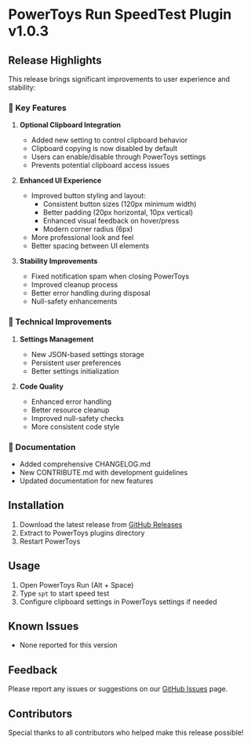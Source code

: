 # PowerToys Run SpeedTest Plugin v1.0.3

## Release Highlights

This release brings significant improvements to user experience and stability:

### 🎯 Key Features

1. **Optional Clipboard Integration**
   - Added new setting to control clipboard behavior
   - Clipboard copying is now disabled by default
   - Users can enable/disable through PowerToys settings
   - Prevents potential clipboard access issues

2. **Enhanced UI Experience**
   - Improved button styling and layout:
     - Consistent button sizes (120px minimum width)
     - Better padding (20px horizontal, 10px vertical)
     - Enhanced visual feedback on hover/press
     - Modern corner radius (6px)
   - More professional look and feel
   - Better spacing between UI elements

3. **Stability Improvements**
   - Fixed notification spam when closing PowerToys
   - Improved cleanup process
   - Better error handling during disposal
   - Null-safety enhancements

### 🔧 Technical Improvements

1. **Settings Management**
   - New JSON-based settings storage
   - Persistent user preferences
   - Better settings initialization

2. **Code Quality**
   - Enhanced error handling
   - Better resource cleanup
   - Improved null-safety checks
   - More consistent code style

### 📝 Documentation

- Added comprehensive CHANGELOG.md
- New CONTRIBUTE.md with development guidelines
- Updated documentation for new features

## Installation

1. Download the latest release from [GitHub Releases](https://github.com/ruslanlap/PowerToysRun-SpeedTest/releases/tag/v1.0.3)
2. Extract to PowerToys plugins directory
3. Restart PowerToys

## Usage

1. Open PowerToys Run (Alt + Space)
2. Type `spt` to start speed test
3. Configure clipboard settings in PowerToys settings if needed

## Known Issues

- None reported for this version

## Feedback

Please report any issues or suggestions on our [GitHub Issues](https://github.com/ruslanlap/PowerToysRun-SpeedTest/issues) page.

## Contributors

Special thanks to all contributors who helped make this release possible! 